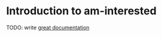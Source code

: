 # Introduction to am-interested

TODO: write [great documentation](http://jacobian.org/writing/great-documentation/what-to-write/)
